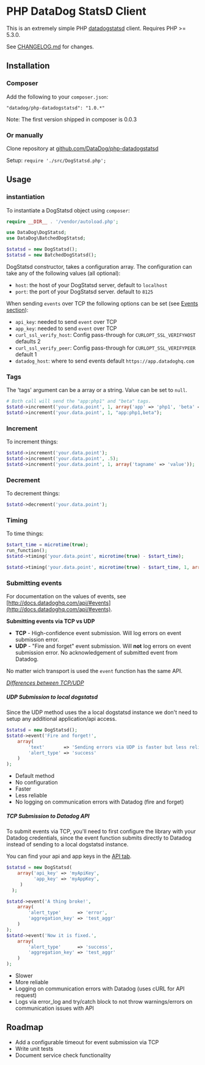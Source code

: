 # PHP DataDog StatsD Client

This is an extremely simple PHP [datadogstatsd](http://www.datadoghq.com/) client.
Requires PHP >= 5.3.0.

See [CHANGELOG.md](CHANGELOG.md) for changes.

## Installation

### Composer

Add the following to your `composer.json`:

```
"datadog/php-datadogstatsd": "1.0.*"
```

Note: The first version shipped in composer is 0.0.3


### Or manually

Clone repository at [github.com/DataDog/php-datadogstatsd](https://github.com/DataDog/php-datadogstatsd)

Setup: `require './src/DogStatsd.php';`

## Usage

### instantiation

To instantiate a DogStatsd object using `composer`:

```php
require __DIR__ . '/vendor/autoload.php';

use DataDog\DogStatsd;
use DataDog\BatchedDogStatsd;

$statsd = new DogStatsd();
$statsd = new BatchedDogStatsd();
```

DogStatsd constructor, takes a configuration array. The configuration can take any of the following values (all optional):

- `host`: the host of your DogStatsd server, default to `localhost`
- `port`: the port of your DogStatsd server. default to `8125`

When sending `events` over TCP the following options can be set (see [Events section](#submitting-events)):
- `api_key`: needed to send `event` over TCP
- `app_key`: needed to send `event` over TCP
- `curl_ssl_verify_host`: Config pass-through for `CURLOPT_SSL_VERIFYHOST` defaults 2
- `curl_ssl_verify_peer`: Config pass-through for `CURLOPT_SSL_VERIFYPEER` default 1
- `datadog_host`: where to send events default `https://app.datadoghq.com`

### Tags

The 'tags' argument can be a array or a string. Value can be set to `null`.

```php
# Both call will send the "app:php1" and "beta" tags.
$statd->increment('your.data.point', 1, array('app' => 'php1', 'beta' => null));
$statd->increment('your.data.point', 1, "app:php1,beta");
```

### Increment

To increment things:

``` php
$statd->increment('your.data.point');
$statd->increment('your.data.point', .5);
$statd->increment('your.data.point', 1, array('tagname' => 'value'));
```

### Decrement

To decrement things:

``` php
$statd->decrement('your.data.point');
```

### Timing

To time things:

``` php
$start_time = microtime(true);
run_function();
$statd->timing('your.data.point', microtime(true) - $start_time);

$statd->timing('your.data.point', microtime(true) - $start_time, 1, array('tagname' => 'value'));
```

### Submitting events

For documentation on the values of events, see 
[http://docs.datadoghq.com/api/#events](http://docs.datadoghq.com/api/#events).

**Submitting events via TCP vs UDP**

* **TCP** - High-confidence event submission. Will log errors on event submission error.
* **UDP** - "Fire and forget" event submission. Will **not** log errors on event submission error. No acknowledgement 
of submitted event from Datadog.

No matter wich transport is used the `event` function has the same API.

_[Differences between TCP/UDP](http://stackoverflow.com/a/5970545)_

##### UDP Submission to local dogstatsd

Since the UDP method uses the a local dogstatsd instance we don't need to setup any additional application/api access.

```php
$statsd = new DogStatsd();
$statd->event('Fire and forget!',
	array(
		'text'       => 'Sending errors via UDP is faster but less reliable!',
		'alert_type' => 'success'
	)
);
```

* Default method
* No configuration
* Faster
* Less reliable
* No logging on communication errors with Datadog (fire and forget)


##### TCP Submission to Datadog API

To submit events via TCP, you'll need to first configure the library with your
Datadog credentials, since the event function submits directly to Datadog
instead of sending to a local dogstatsd instance.

You can find your api and app keys in the [API tab](https://app.datadoghq.com/account/settings#api).

```php
$statsd = new DogStatsd(
    array('api_key' => 'myApiKey',
          'app_key' => 'myAppKey',
     )
  );

$statd->event('A thing broke!',
	array(
		'alert_type'      => 'error',
		'aggregation_key' => 'test_aggr'
	)
);
$statd->event('Now it is fixed.',
	array(
		'alert_type'      => 'success',
		'aggregation_key' => 'test_aggr'
	)
);
```

* Slower
* More reliable
* Logging on communication errors with Datadog (uses cURL for API request)
* Logs via error_log and try/catch block to not throw warnings/errors on communication issues with API


## Roadmap

* Add a configurable timeout for event submission via TCP
* Write unit tests
* Document service check functionality
